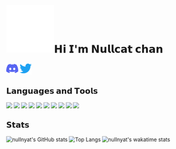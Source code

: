 # <img src="assets/meow_photo.gif">𝗛𝗶 𝗜'𝗺 𝗡𝘂𝗹𝗹𝗰𝗮𝘁 𝗰𝗵𝗮𝗻

<p align="left">
 <a href="https://discord.com/users/839568515848470538"><img alt="Discord - nullnyat#0001" title="Discord - nullnyat#0001" height="32" width="32" src="assets/discord.svg"></a>
 <a href="https://twitter.com/nullnyat"><img alt="Twitter - nullnyat" height="32" width="32" src="assets/twitter.svg"></a>

## 𝗟𝗮𝗻𝗴𝘂𝗮𝗴𝗲𝘀 𝗮𝗻𝗱 𝗧𝗼𝗼𝗹𝘀
<p align="left">
 <img src="https://img.shields.io/badge/-HTML-161821.svg?logo=html5&style=flat-square">
 <img src="https://img.shields.io/badge/-CSS-161821.svg?logo=css3&style=flat-square&logoColor=1572B6">
 <img src="https://img.shields.io/badge/-Sass-161821.svg?logo=sass&style=flat-square">
 <img src="https://img.shields.io/badge/-Svelte-161821.svg?logo=Svelte&style=flat-square">
 <img src="https://img.shields.io/badge/-TypeScript-161821.svg?logo=typescript&style=flat-square">
 <img src="https://img.shields.io/badge/-JavaScript-161821.svg?logo=javascript&style=flat-square">
 <img src="https://img.shields.io/badge/-Git-161821.svg?logo=git&style=flat-square">
 <img src="https://img.shields.io/badge/-Electron-161821.svg?logo=electron&style=flat-square">
 <img src="https://img.shields.io/badge/-PHP-161821.svg?logo=php&style=flat-square">
 <img src="https://img.shields.io/badge/-Python-161821.svg?logo=python&style=flat-square">

## 𝗦𝘁𝗮𝘁𝘀
 <p align="left">
 <img alt="nullnyat's GitHub stats" src="https://github-readme-stats.vercel.app/api?username=nullnyat&layout=compact&hide_border=ture&theme=nord&show_icons=ture&bg_color=161821&icon_color=95C4CE&text_color=FFF&title_color=91ACD1&count_private=ture">
 <img alt="Top Langs" src="https://github-readme-stats.vercel.app/api/top-langs/?username=nullnyat&layout=compact&hide_border=ture&theme=nord&bg_color=161821&icon_color=95C4CE&text_color=FFF&title_color=91ACD1">
 <img alt="nullnyat's wakatime stats" src="https://github-readme-stats.vercel.app/api/wakatime?username=nullnyat&layout=compact&hide_border=ture&theme=nord&bg_color=161821&icon_color=95C4CE&text_color=FFF&title_color=91ACD1">
